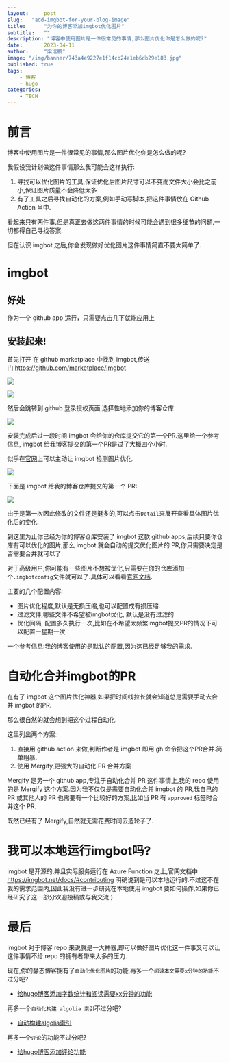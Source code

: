```yaml
---
layout:     post 
slug:   "add-imgbot-for-your-blog-image"
title:      "为你的博客添加imgbot优化图片"
subtitle:   ""
description: "博客中使用图片是一件很常见的事情,那么图片优化你是怎么做的呢?"
date:       2023-04-11
author:     "梁远鹏"
image: "/img/banner/743a4e9227e1f14cb24a1eb6db29e183.jpg"
published: true
tags:
    - 博客
    - hugo
categories: 
    - TECH
---
```


# 前言 

博客中使用图片是一件很常见的事情,那么图片优化你是怎么做的呢?

我假设我计划做这件事情那么我可能会这样执行:

1. 寻找可以优化图片的工具,保证优化后图片尺寸可以不变而文件大小会比之前小,保证图片质量不会降低太多
2. 有了工具之后寻找自动化的方案,例如手动写脚本,把这件事情放在 Github Action 当中. 

看起来只有两件事,但是真正去做这两件事情的时候可能会遇到很多细节的问题,一切都得自己寻找答案.

但在认识 imgbot 之后,你会发现做好优化图片这件事情简直不要太简单了.

# imgbot   

## 好处

作为一个 github app 运行，只需要点击几下就能应用上

## 安装起来!

首先打开 在 github marketplace 中找到 imgbot,传送门:https://github.com/marketplace/imgbot

![](/img/blog/imgbot/setup.png)

![](/img/blog/imgbot/install.png)

然后会跳转到 github 登录授权页面,选择性地添加你的博客仓库

![](/img/blog/imgbot/install-imgbot.png)

安装完成后过一段时间 imgbot 会给你的仓库提交它的第一个PR.这里给一个参考信息, imgbot 给我博客提交的第一个PR是过了大概四个小时.

似乎在[官网](https://imgbot.net/app/)上可以主动让 imgbot 检测图片优化.

![](/img/blog/imgbot/imgbot-request.png)

下面是 imgbot 给我的博客仓库提交的第一个 PR:

![](/img/blog/imgbot/imgbot-first-pr.png)

由于是第一次因此修改的文件还是挺多的,可以点击`Detail`来展开查看具体图片优化后的变化.


到这里为止你已经为你的博客仓库安装了 imgbot 这款 github apps,后续只要你仓库有可以优化的图片,那么 imgbot 就会自动的提交优化图片的 PR,你只需要决定是否需要合并就可以了.

对于高级用户,你可能有一些图片不想被优化,只需要在你的仓库添加一个`.imgbotconfig`文件就可以了.具体可以看看[官网文档](https://imgbot.net/docs/#configuration).

主要的几个配置内容:  
- 图片优化程度,默认是无损压缩,也可以配置成有损压缩.
- 过滤文件,哪些文件不希望被imgbot优化, 默认是没有过滤的
- 优化间隔, 配置多久执行一次,比如在不希望太频繁imgbot提交PR的情况下可以配置一星期一次

一个参考信息:我的博客使用的是默认的配置,因为这已经足够我的需求.

# 自动化合并imgbot的PR

在有了 imgbot 这个图片优化神器,如果把时间线拉长就会知道总是需要手动去合并 imgbot 的PR.

那么很自然的就会想到把这个过程自动化.

这里列出两个方案:

1. 直接用 github action 来做,判断作者是 imgbot 即用 gh 命令把这个PR合并.简单粗暴.
2. 使用 Mergify,更强大的自动化 PR 合并方案

Mergify 是另一个 github app,专注于自动化合并 PR 这件事情上,我的 repo 使用的是 Mergify 这个方案.因为我不仅仅是需要自动化合并 imgbot 的 PR,我自己的 PR 或其他人的 PR 也需要有一个比较好的方案,比如当 PR 有 `approved` 标签时合并这个 PR.

既然已经有了 Mergify,自然就无需花费时间去造轮子了.

# 我可以本地运行imgbot吗?

imgbot 是开源的,并且实际服务运行在 Azure Function 之上,官网文档中 https://imgbot.net/docs/#contributing 明确说到是可以本地运行的.不过这不在我的需求范围内,因此我没有进一步研究在本地使用 imgbot 要如何操作,如果你已经研究了这一部分欢迎投稿或与我交流:)

# 最后

imgbot 对于博客 repo 来说就是一大神器,即可以做好图片优化这一件事又可以让这件事情不给 repo 的拥有者带来太多的压力.


现在,你的静态博客拥有了`自动化优化图片`的功能,再多一个`阅读本文需要x分钟的功能`不过分吧?

- [给hugo博客添加字数统计和阅读需要xx分钟的功能](/blog/addons-word-count-hugo)

再多一个`自动化构建 algolia 索引`不过分吧?

- [自动构建algolia索引](/blog/auto-build-algolia-index)

再多一个`评论`的功能不过分吧?

- [给hugo博客添加评论功能](/blog/addons-word-count-hugo)